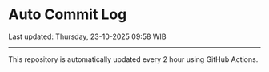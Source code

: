 # Auto Commit Log

Last updated: Thursday, 23-10-2025 09:58 WIB

---

This repository is automatically updated every 2 hour using GitHub Actions.
